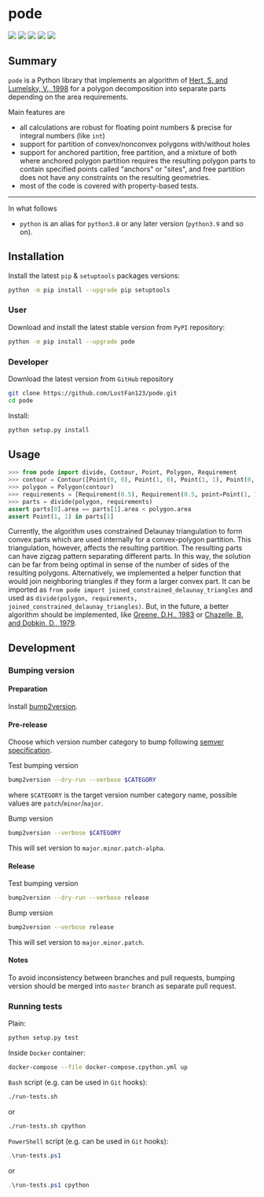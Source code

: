 pode
===========


[![](https://travis-ci.org/LostFan123/pode.svg?branch=master)](https://travis-ci.org/LostFan123/pode "Travis CI")
[![](https://dev.azure.com/skorobogatov/pode/_apis/build/status/LostFan123.pode?branchName=master)](https://dev.azure.com/skorobogatov/pode/_build/latest?definitionId=2&branchName=master "Azure Pipelines")
[![](https://codecov.io/gh/LostFan123/pode/branch/master/graph/badge.svg)](https://codecov.io/gh/LostFan123/pode "Codecov")
[![](https://img.shields.io/github/license/LostFan123/pode.svg)](https://github.com/LostFan123/pode/blob/master/LICENSE "License")
[![](https://badge.fury.io/py/pode.svg)](https://badge.fury.io/py/pode "PyPI")

Summary
-------

`pode` is a Python library that implements an algorithm of 
[Hert, S. and Lumelsky, V., 1998](https://www.worldscientific.com/doi/abs/10.1142/S0218195998000230)
for a polygon decomposition into separate parts depending on the area 
requirements.

Main features are
- all calculations are robust for floating point numbers
& precise for integral numbers (like `int`)
- support for partition of convex/nonconvex polygons with/without holes
- support for anchored partition, free partition, and a mixture of both 
where anchored polygon partition requires the resulting polygon parts to 
contain specified points called "anchors" or "sites", and free partition does 
not have any constraints on the resulting geometries. 
- most of the code is covered with property-based tests.
---

In what follows
- `python` is an alias for `python3.8` or any later
version (`python3.9` and so on).

Installation
------------

Install the latest `pip` & `setuptools` packages versions:
  ```bash
  python -m pip install --upgrade pip setuptools
  ```

### User

Download and install the latest stable version from `PyPI` repository:
  ```bash
  python -m pip install --upgrade pode
  ```

### Developer

Download the latest version from `GitHub` repository
```bash
git clone https://github.com/LostFan123/pode.git
cd pode
```

Install:
  ```bash
  python setup.py install
  ```

Usage
-----
```python
>>> from pode import divide, Contour, Point, Polygon, Requirement
>>> contour = Contour([Point(0, 0), Point(1, 0), Point(1, 1), Point(0, 1)])
>>> polygon = Polygon(contour)
>>> requirements = [Requirement(0.5), Requirement(0.5, point=Point(1, 1))]
>>> parts = divide(polygon, requirements)
assert parts[0].area == parts[1].area < polygon.area
assert Point(1, 1) in parts[1]
```
Currently, the algorithm uses constrained Delaunay triangulation to form convex 
parts which are used internally for a convex-polygon partition.
This triangulation, however, affects the resulting partition. The resulting 
parts can have zigzag pattern separating different parts. In this way, the 
solution can be far from being optimal in sense of the number of sides of the
resulting polygons. Alternatively, we implemented a helper function that would 
join neighboring triangles if they form a larger convex part. It can be 
imported as `from pode import joined_constrained_delaunay_triangles` and used
as `divide(polygon, requirements, joined_constrained_delaunay_triangles)`. But, 
in the future, a better algorithm should be implemented, like 
[Greene, D.H., 1983](https://www.goodreads.com/book/show/477772.Advances_in_Computing_Research_Volume_1) 
or [Chazelle, B. and Dobkin, D., 1979](https://dl.acm.org/doi/abs/10.1145/800135.804396).


Development
-----------

### Bumping version

#### Preparation

Install
[bump2version](https://github.com/c4urself/bump2version#installation).

#### Pre-release

Choose which version number category to bump following [semver
specification](http://semver.org/).

Test bumping version
```bash
bump2version --dry-run --verbose $CATEGORY
```

where `$CATEGORY` is the target version number category name, possible
values are `patch`/`minor`/`major`.

Bump version
```bash
bump2version --verbose $CATEGORY
```

This will set version to `major.minor.patch-alpha`. 

#### Release

Test bumping version
```bash
bump2version --dry-run --verbose release
```

Bump version
```bash
bump2version --verbose release
```

This will set version to `major.minor.patch`.

#### Notes

To avoid inconsistency between branches and pull requests,
bumping version should be merged into `master` branch 
as separate pull request.

### Running tests

Plain:
  ```bash
  python setup.py test
  ```

Inside `Docker` container:
  ```bash
  docker-compose --file docker-compose.cpython.yml up
  ```

`Bash` script (e.g. can be used in `Git` hooks):
  ```bash
  ./run-tests.sh
  ```
  or
  ```bash
  ./run-tests.sh cpython
  ```

`PowerShell` script (e.g. can be used in `Git` hooks):
  ```powershell
  .\run-tests.ps1
  ```
  or
  ```powershell
  .\run-tests.ps1 cpython
  ```
